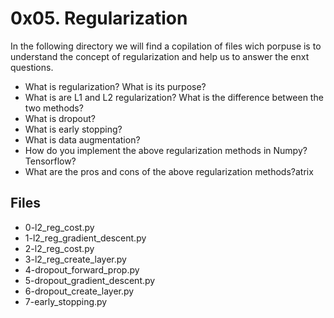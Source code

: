 # 0x05. Regularization

In the following directory we will find a copilation of files wich porpuse is to understand the concept of regularization and help us to answer the enxt questions.
-   What is regularization? What is its purpose?
-   What is are L1 and L2 regularization? What is the difference between the two methods?
-   What is dropout?
-   What is early stopping?
-   What is data augmentation?
-   How do you implement the above regularization methods in Numpy? Tensorflow?
-   What are the pros and cons of the above regularization methods?atrix
## Files
 - 0-l2_reg_cost.py
 - 1-l2_reg_gradient_descent.py
 - 2-l2_reg_cost.py
 - 3-l2_reg_create_layer.py
 - 4-dropout_forward_prop.py
 - 5-dropout_gradient_descent.py
 - 6-dropout_create_layer.py
 - 7-early_stopping.py
